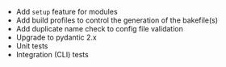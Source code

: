 - Add `setup` feature for modules
- Add build profiles to control the generation of the bakefile(s)
- Add duplicate name check to config file validation
- Upgrade to pydantic 2.x
- Unit tests
- Integration (CLI) tests
